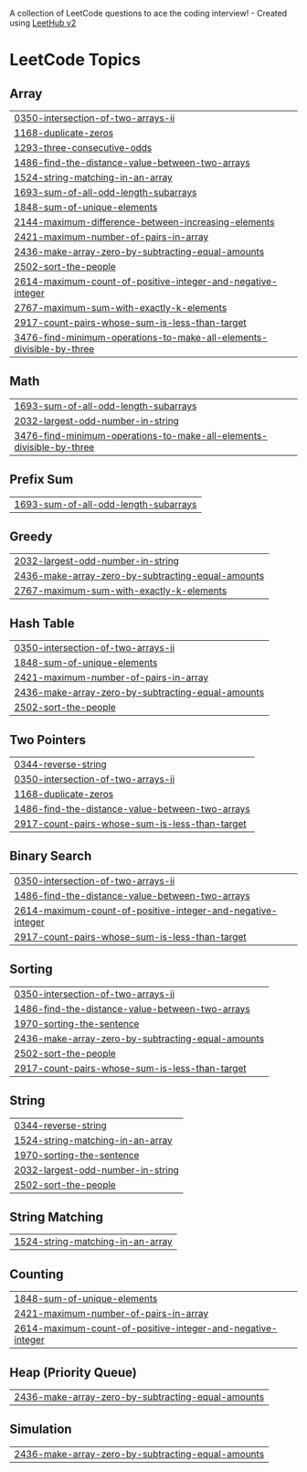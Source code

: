 A collection of LeetCode questions to ace the coding interview! - Created using [LeetHub v2](https://github.com/arunbhardwaj/LeetHub-2.0)
<!---LeetCode Topics Start-->
# LeetCode Topics
## Array
|  |
| ------- |
| [0350-intersection-of-two-arrays-ii](https://github.com/hari-krishnank/Leetcode-solutions/tree/master/0350-intersection-of-two-arrays-ii) |
| [1168-duplicate-zeros](https://github.com/hari-krishnank/Leetcode-solutions/tree/master/1168-duplicate-zeros) |
| [1293-three-consecutive-odds](https://github.com/hari-krishnank/Leetcode-solutions/tree/master/1293-three-consecutive-odds) |
| [1486-find-the-distance-value-between-two-arrays](https://github.com/hari-krishnank/Leetcode-solutions/tree/master/1486-find-the-distance-value-between-two-arrays) |
| [1524-string-matching-in-an-array](https://github.com/hari-krishnank/Leetcode-solutions/tree/master/1524-string-matching-in-an-array) |
| [1693-sum-of-all-odd-length-subarrays](https://github.com/hari-krishnank/Leetcode-solutions/tree/master/1693-sum-of-all-odd-length-subarrays) |
| [1848-sum-of-unique-elements](https://github.com/hari-krishnank/Leetcode-solutions/tree/master/1848-sum-of-unique-elements) |
| [2144-maximum-difference-between-increasing-elements](https://github.com/hari-krishnank/Leetcode-solutions/tree/master/2144-maximum-difference-between-increasing-elements) |
| [2421-maximum-number-of-pairs-in-array](https://github.com/hari-krishnank/Leetcode-solutions/tree/master/2421-maximum-number-of-pairs-in-array) |
| [2436-make-array-zero-by-subtracting-equal-amounts](https://github.com/hari-krishnank/Leetcode-solutions/tree/master/2436-make-array-zero-by-subtracting-equal-amounts) |
| [2502-sort-the-people](https://github.com/hari-krishnank/Leetcode-solutions/tree/master/2502-sort-the-people) |
| [2614-maximum-count-of-positive-integer-and-negative-integer](https://github.com/hari-krishnank/Leetcode-solutions/tree/master/2614-maximum-count-of-positive-integer-and-negative-integer) |
| [2767-maximum-sum-with-exactly-k-elements](https://github.com/hari-krishnank/Leetcode-solutions/tree/master/2767-maximum-sum-with-exactly-k-elements) |
| [2917-count-pairs-whose-sum-is-less-than-target](https://github.com/hari-krishnank/Leetcode-solutions/tree/master/2917-count-pairs-whose-sum-is-less-than-target) |
| [3476-find-minimum-operations-to-make-all-elements-divisible-by-three](https://github.com/hari-krishnank/Leetcode-solutions/tree/master/3476-find-minimum-operations-to-make-all-elements-divisible-by-three) |
## Math
|  |
| ------- |
| [1693-sum-of-all-odd-length-subarrays](https://github.com/hari-krishnank/Leetcode-solutions/tree/master/1693-sum-of-all-odd-length-subarrays) |
| [2032-largest-odd-number-in-string](https://github.com/hari-krishnank/Leetcode-solutions/tree/master/2032-largest-odd-number-in-string) |
| [3476-find-minimum-operations-to-make-all-elements-divisible-by-three](https://github.com/hari-krishnank/Leetcode-solutions/tree/master/3476-find-minimum-operations-to-make-all-elements-divisible-by-three) |
## Prefix Sum
|  |
| ------- |
| [1693-sum-of-all-odd-length-subarrays](https://github.com/hari-krishnank/Leetcode-solutions/tree/master/1693-sum-of-all-odd-length-subarrays) |
## Greedy
|  |
| ------- |
| [2032-largest-odd-number-in-string](https://github.com/hari-krishnank/Leetcode-solutions/tree/master/2032-largest-odd-number-in-string) |
| [2436-make-array-zero-by-subtracting-equal-amounts](https://github.com/hari-krishnank/Leetcode-solutions/tree/master/2436-make-array-zero-by-subtracting-equal-amounts) |
| [2767-maximum-sum-with-exactly-k-elements](https://github.com/hari-krishnank/Leetcode-solutions/tree/master/2767-maximum-sum-with-exactly-k-elements) |
## Hash Table
|  |
| ------- |
| [0350-intersection-of-two-arrays-ii](https://github.com/hari-krishnank/Leetcode-solutions/tree/master/0350-intersection-of-two-arrays-ii) |
| [1848-sum-of-unique-elements](https://github.com/hari-krishnank/Leetcode-solutions/tree/master/1848-sum-of-unique-elements) |
| [2421-maximum-number-of-pairs-in-array](https://github.com/hari-krishnank/Leetcode-solutions/tree/master/2421-maximum-number-of-pairs-in-array) |
| [2436-make-array-zero-by-subtracting-equal-amounts](https://github.com/hari-krishnank/Leetcode-solutions/tree/master/2436-make-array-zero-by-subtracting-equal-amounts) |
| [2502-sort-the-people](https://github.com/hari-krishnank/Leetcode-solutions/tree/master/2502-sort-the-people) |
## Two Pointers
|  |
| ------- |
| [0344-reverse-string](https://github.com/hari-krishnank/Leetcode-solutions/tree/master/0344-reverse-string) |
| [0350-intersection-of-two-arrays-ii](https://github.com/hari-krishnank/Leetcode-solutions/tree/master/0350-intersection-of-two-arrays-ii) |
| [1168-duplicate-zeros](https://github.com/hari-krishnank/Leetcode-solutions/tree/master/1168-duplicate-zeros) |
| [1486-find-the-distance-value-between-two-arrays](https://github.com/hari-krishnank/Leetcode-solutions/tree/master/1486-find-the-distance-value-between-two-arrays) |
| [2917-count-pairs-whose-sum-is-less-than-target](https://github.com/hari-krishnank/Leetcode-solutions/tree/master/2917-count-pairs-whose-sum-is-less-than-target) |
## Binary Search
|  |
| ------- |
| [0350-intersection-of-two-arrays-ii](https://github.com/hari-krishnank/Leetcode-solutions/tree/master/0350-intersection-of-two-arrays-ii) |
| [1486-find-the-distance-value-between-two-arrays](https://github.com/hari-krishnank/Leetcode-solutions/tree/master/1486-find-the-distance-value-between-two-arrays) |
| [2614-maximum-count-of-positive-integer-and-negative-integer](https://github.com/hari-krishnank/Leetcode-solutions/tree/master/2614-maximum-count-of-positive-integer-and-negative-integer) |
| [2917-count-pairs-whose-sum-is-less-than-target](https://github.com/hari-krishnank/Leetcode-solutions/tree/master/2917-count-pairs-whose-sum-is-less-than-target) |
## Sorting
|  |
| ------- |
| [0350-intersection-of-two-arrays-ii](https://github.com/hari-krishnank/Leetcode-solutions/tree/master/0350-intersection-of-two-arrays-ii) |
| [1486-find-the-distance-value-between-two-arrays](https://github.com/hari-krishnank/Leetcode-solutions/tree/master/1486-find-the-distance-value-between-two-arrays) |
| [1970-sorting-the-sentence](https://github.com/hari-krishnank/Leetcode-solutions/tree/master/1970-sorting-the-sentence) |
| [2436-make-array-zero-by-subtracting-equal-amounts](https://github.com/hari-krishnank/Leetcode-solutions/tree/master/2436-make-array-zero-by-subtracting-equal-amounts) |
| [2502-sort-the-people](https://github.com/hari-krishnank/Leetcode-solutions/tree/master/2502-sort-the-people) |
| [2917-count-pairs-whose-sum-is-less-than-target](https://github.com/hari-krishnank/Leetcode-solutions/tree/master/2917-count-pairs-whose-sum-is-less-than-target) |
## String
|  |
| ------- |
| [0344-reverse-string](https://github.com/hari-krishnank/Leetcode-solutions/tree/master/0344-reverse-string) |
| [1524-string-matching-in-an-array](https://github.com/hari-krishnank/Leetcode-solutions/tree/master/1524-string-matching-in-an-array) |
| [1970-sorting-the-sentence](https://github.com/hari-krishnank/Leetcode-solutions/tree/master/1970-sorting-the-sentence) |
| [2032-largest-odd-number-in-string](https://github.com/hari-krishnank/Leetcode-solutions/tree/master/2032-largest-odd-number-in-string) |
| [2502-sort-the-people](https://github.com/hari-krishnank/Leetcode-solutions/tree/master/2502-sort-the-people) |
## String Matching
|  |
| ------- |
| [1524-string-matching-in-an-array](https://github.com/hari-krishnank/Leetcode-solutions/tree/master/1524-string-matching-in-an-array) |
## Counting
|  |
| ------- |
| [1848-sum-of-unique-elements](https://github.com/hari-krishnank/Leetcode-solutions/tree/master/1848-sum-of-unique-elements) |
| [2421-maximum-number-of-pairs-in-array](https://github.com/hari-krishnank/Leetcode-solutions/tree/master/2421-maximum-number-of-pairs-in-array) |
| [2614-maximum-count-of-positive-integer-and-negative-integer](https://github.com/hari-krishnank/Leetcode-solutions/tree/master/2614-maximum-count-of-positive-integer-and-negative-integer) |
## Heap (Priority Queue)
|  |
| ------- |
| [2436-make-array-zero-by-subtracting-equal-amounts](https://github.com/hari-krishnank/Leetcode-solutions/tree/master/2436-make-array-zero-by-subtracting-equal-amounts) |
## Simulation
|  |
| ------- |
| [2436-make-array-zero-by-subtracting-equal-amounts](https://github.com/hari-krishnank/Leetcode-solutions/tree/master/2436-make-array-zero-by-subtracting-equal-amounts) |
<!---LeetCode Topics End-->
